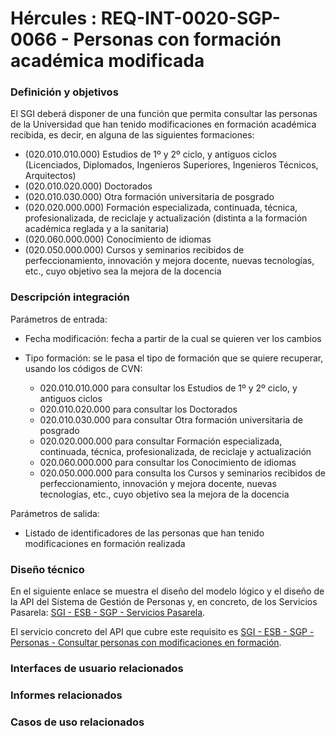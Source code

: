 # Hércules : REQ\-INT\-0020\-SGP\-0066 \- Personas con formación académica modificada







### Definición y objetivos

El SGI deberá disponer de una función que permita consultar las personas de la Universidad que han tenido modificaciones en formación académica recibida, es decir, en alguna de las siguientes formaciones:

* (020\.010\.010\.000\) Estudios de 1º y 2º ciclo, y antiguos ciclos (Licenciados, Diplomados, Ingenieros Superiores, Ingenieros Técnicos, Arquitectos)
* (020\.010\.020\.000\) Doctorados
* (020\.010\.030\.000\) Otra formación universitaria de posgrado
* (020\.020\.000\.000\) Formación especializada, continuada, técnica, profesionalizada, de reciclaje y actualización (distinta a la formación académica reglada y a la sanitaria)
* (020\.060\.000\.000\) Conocimiento de idiomas
* (020\.050\.000\.000\) Cursos y seminarios recibidos de perfeccionamiento, innovación y mejora docente, nuevas tecnologías, etc., cuyo objetivo sea la mejora de la docencia

  








### Descripción integración

Parámetros de entrada:

* Fecha modificación: fecha a partir de la cual se quieren ver los cambios
* Tipo formación: se le pasa el tipo de formación que se quiere recuperar, usando los códigos de CVN:  

	+ 020\.010\.010\.000 para consultar los Estudios de 1º y 2º ciclo, y antiguos ciclos
	+ 020\.010\.020\.000 para consultar los Doctorados
	+ 020\.010\.030\.000 para consultar Otra formación universitaria de posgrado
	+ 020\.020\.000\.000 para consultar Formación especializada, continuada, técnica, profesionalizada, de reciclaje y actualización
	+ 020\.060\.000\.000 para consultar los Conocimiento de idiomas
	+ 020\.050\.000\.000 para consulta los Cursos y seminarios recibidos de perfeccionamiento, innovación y mejora docente, nuevas tecnologías, etc., cuyo objetivo sea la mejora de la docencia

Parámetros de salida:

* Listado de identificadores de las personas que han tenido modificaciones en formación realizada

### Diseño técnico

En el siguiente enlace se muestra el diseño del modelo lógico y el diseño de la API del Sistema de Gestión de Personas y, en concreto, de los Servicios Pasarela: [SGI \- ESB \- SGP \- Servicios Pasarela](/hercules/sgi-sistema-de-gestion-de-investigacion/diseno/componentes/sgi-esb/sgi-esb-sgp/sgi-esb-sgp-servicios-pasarela/index.md "/hercules/sgi-sistema-de-gestion-de-investigacion/diseno/componentes/sgi-esb/sgi-esb-sgp/sgi-esb-sgp-servicios-pasarela/index.md").

El servicio concreto del API que cubre este requisito es [SGI \- ESB \- SGP \- Personas \- Consultar personas con modificaciones en formación](/hercules/sgi-sistema-de-gestion-de-investigacion/diseno/componentes/sgi-esb/sgi-esb-sgp/sgi-esb-sgp-servicios-pasarela/sgi-esb-sgp-personas-consultar-personas-con-modificaciones-en-formacion.md "/hercules/sgi-sistema-de-gestion-de-investigacion/diseno/componentes/sgi-esb/sgi-esb-sgp/sgi-esb-sgp-servicios-pasarela/sgi-esb-sgp-personas-consultar-personas-con-modificaciones-en-formacion.md").

  








### Interfaces de usuario relacionados







### Informes relacionados







### Casos de uso relacionados









